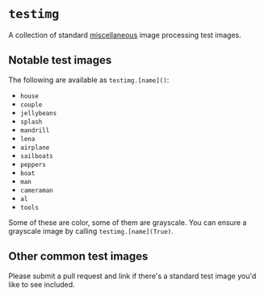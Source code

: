 # `testimg`

A collection of standard [miscellaneous][source] image processing test images.

[source]: http://sipi.usc.edu/database/ "image source"

## Notable test images

The following are available as `testimg.[name]()`:

- `house`
- `couple`
- `jellybeans`
- `splash`
- `mandrill`
- `lena`
- `airplane`
- `sailboats`
- `peppers`
- `boat`
- `man`
- `cameraman`
- `al`
- `tools`

Some of these are color, some of them are grayscale.  You can ensure a
grayscale image by calling `testimg.[name](True)`.

## Other common test images

Please submit a pull request and link if there's a standard test image you'd
like to see included.

